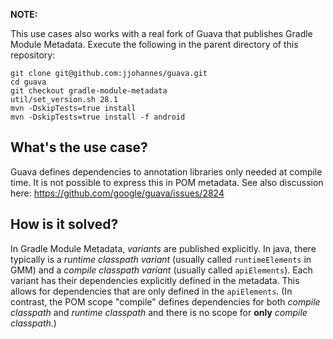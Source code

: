 **NOTE:**

This use cases also works with a real fork of Guava that publishes Gradle Module Metadata.
Execute the following in the parent directory of this repository:

```
git clone git@github.com:jjohannes/guava.git
cd guava
git checkout gradle-module-metadata
util/set_version.sh 28.1
mvn -DskipTests=true install
mvn -DskipTests=true install -f android
```

## What's the use case?

Guava defines dependencies to annotation libraries only needed at compile time.
It is not possible to express this in POM metadata.
See also discussion here: https://github.com/google/guava/issues/2824

## How is it solved?

In Gradle Module Metadata, _variants_ are published explicitly.
In java, there typically is a _runtime classpath variant_ (usually called `runtimeElements` in GMM) and a _compile classpath variant_ (usually called `apiElements`).
Each variant has their dependencies explicitly defined in the metadata.
This allows for dependencies that are only defined in the `apiElements`.
(In contrast, the POM scope "compile" defines dependencies for both _compile classpath_ and _runtime classpath_ and there is no scope for **only** _compile classpath_.)